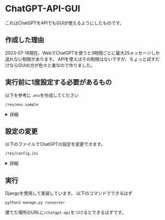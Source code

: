 # ChatGPT-API-GUI
これはChatGPTをAPIでもGUIが使えるようにしたものです。

## 作成した理由
2023-07-18現在、WebでChatGPTを使うと3時間ごとに最大25メッセージしか送れない制限があります。
APIを使えばその制限はないですが、ちょっと試すだけならGUIの方が色々と楽なので作りました。

## 実行前に1度設定する必要があるもの
以下を参考に`.env`を作成してください
```
/res/env.sample
```
<details><summary>詳細</summary><div>

`Organization ID`はOpenAIの`Organization settings`で確認してください
```
OPENAI_ORGANIZATION_3.5 = "ChatGPT3系を使いたいときの請求先のOrganization ID"
OPENAI_ORGANIZATION_4 = "ChatGPT4系を使いたいときの請求先のOrganization ID"
OPENAI_API_KEY = "APIキー"
```

</div></details>

## 設定の変更
以下のファイルでChatGPTの設定を変更できます。
```
/res/config.ini
```

<details><summary>詳細</summary><div>

基本は[API Reference](https://platform.openai.com/docs/api-reference/completions/create)に準拠しています。
`generate_num`は`API Reference`で言うところの`n`に該当します。(現在は1にのみ対応)
`model_name`は使いたい物をコメントアウトするか、`API Reference`を参照してください。
```
[log]
path = ./log/

[ChatGPT]
api_key_path = ./res/.env
temperature = 1
to_p = 1
generate_num = 1
stream = true
max_tokens = 512
presence_penalty = 0
frequency_penalty = 0
; model_name = gpt-3.5-turbo
model_name = gpt-3.5-turbo-16k-0613
; model_name = gpt-4-0314
; model_name = gpt-4-0613
```

</div></details>

## 実行
Djangoを使用して実装しています。
以下のコマンドでできるはず
```
python3 manage.py runserver
```

建てた場所のURLに`/chatgpt-api`をつけるとできるはずです。


<!-- フロントエンド初心者なのでご容赦ください(>_<) -->